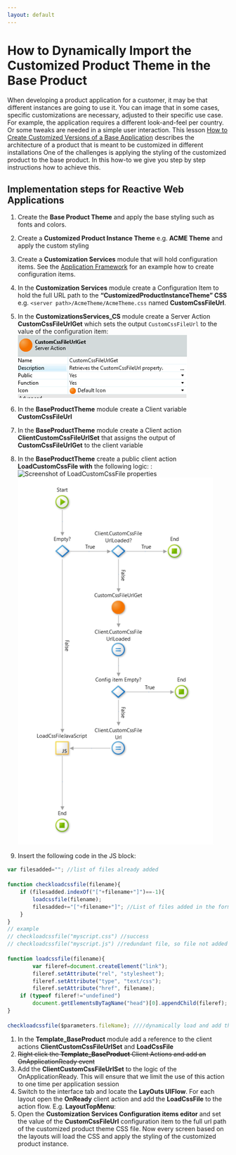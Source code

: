 ```yaml
---
layout: default
---
```

# How to Dynamically Import the Customized Product Theme in the Base Product
When developing a product application for a customer, it may be that different instances are going to use it. You can image that in some cases, specific customizations are necessary, adjusted to their specific use case. For example, the application requires a different look-and-feel per country. Or some tweaks are needed in a simple user interaction. This lesson [How to Create Customized Versions of a Base Application](https://success.outsystems.com/Documentation/Best_Practices/Architecture/How_to_Create_Customized_Versions_of_a_Base_Application) describes the architecture of a product that is meant to be customized in different installations
One of the challenges is applying the styling of the customized product to the base product. In this how-to we give you step by step instructions how to achieve this.
## Implementation steps for Reactive Web Applications
1.	Create the **Base Product Theme** and apply the base styling such as fonts and colors.
1.	Create a **Customized Product Instance Theme** e.g. **ACME Theme** and apply the custom styling
1.	Create a **Customization Services** module that will hold configuration items. See the [Application Framework](https://www.outsystems.com/forge/component-overview/5944/application-framework) for an example how to create configuration items.
1.	In the **Customization Services** module create a Configuration Item to hold the full URL path to the **“CustomizedProductInstanceTheme” CSS** e.g.
`<server path>/AcmeTheme/AcmeTheme.css` named **CustomCssFileUrl**.
1.	In the **CustomizationsServices_CS** module create a Server Action **CustomCssFileUrlGet** which sets the output `CustomCssFileUrl` to the value of the configuration item:
![Screenshot of CustomCssFileUrlGet](images/CustomCssFileUrlGet.png)
1.	In the **BaseProductTheme** module create a Client variable **CustomCssFileUrl**
1.	In the **BaseProductTheme** module create a Client action **ClientCustomCssFileUrlSet** that assigns the output of **CustomCssFileUrlGet** to the client variable   
1.	In the **BaseProductTheme** create a public client action **LoadCustomCssFile with** the following logic: :
![Screenshot of LoadCustomCssFile properties]()
![Screenshot of LoadCustomCssFile action](images/LoadCustomCssFile.png)

1.  Insert the following code in the JS block:
```javascript
var filesadded=""; //list of files already added

function checkloadcssfile(filename){
    if (filesadded.indexOf("["+filename+"]")==-1){
        loadcssfile(filename);
        filesadded+="["+filename+"]"; //List of files added in the form "[filename1],[filename2],etc"
    }
}
// example 
// checkloadcssfile("myscript.css") //success
// checkloadcssfile("myscript.js") //redundant file, so file not added

function loadcssfile(filename){
        var fileref=document.createElement("link");
        fileref.setAttribute("rel", "stylesheet");
        fileref.setAttribute("type", "text/css");
        fileref.setAttribute("href", filename);
    if (typeof fileref!="undefined")
        document.getElementsByTagName("head")[0].appendChild(fileref);
}

checkloadcssfile($parameters.fileName); ////dynamically load and add this .css file
```
1.	In the **Template_BaseProduct** module add a reference to the client actions **ClientCustomCssFileUrlSet** and **LoadCssFile**
1.	~~Right click the **Template_BaseProduct** Client Actions and add an OnApplicationReady event~~
1.	Add the **ClientCustomCssFileUrlSet** to the logic of the OnApplicationReady. This will ensure that we limit the use of this action to one time per application session
1.	Switch to the interface tab and locate the **LayOuts UIFlow**. For each layout open the **OnReady** client action and add the **LoadCssFile** to the action flow. E.g. **LayoutTopMenu**:  
1.	Open the **Customization Services Configuration items editor** and set the value of the **CustomCssFileUrl** configuration item to the full url path of the customized product theme CSS file.
Now every screen based on the layouts will load the CSS and apply the styling of the customized product instance.
